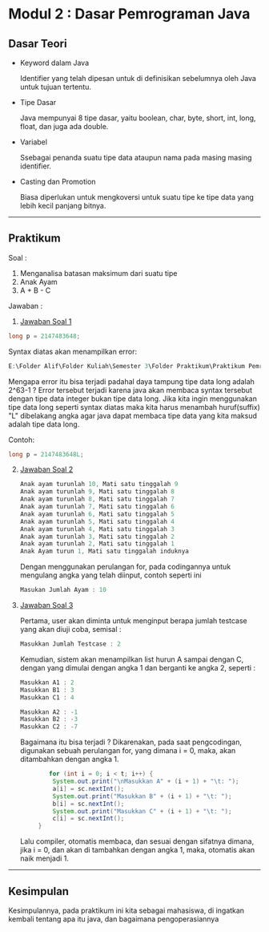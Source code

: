 # Modul 2 : Dasar Pemrograman Java

## Dasar Teori
* Keyword dalam Java

  Identifier yang telah dipesan untuk di definisikan sebelumnya oleh Java untuk tujuan tertentu.
* Tipe Dasar

  Java mempunyai 8 tipe dasar, yaitu boolean, char, byte, short, int, long, float, dan juga ada double.
* Variabel

  Ssebagai penanda suatu tipe data ataupun nama pada masing masing identifier.
* Casting dan Promotion

  Biasa diperlukan untuk mengkoversi untuk suatu tipe ke tipe data yang lebih kecil panjang bitnya.

<hr>

## Praktikum
Soal : 
1. Menganalisa batasan maksimum dari suatu tipe
2. Anak Ayam
3. A + B - C

Jawaban :
1. [Jawaban Soal 1](https://github.com/renzien/20104012_Alif-Rizki-Ramdhana_S1SEA_Pemrograman2/blob/modul2/src/modul2/latihan/BigInteger.java)

  ```java
  long p = 2147483648;
  ```
  Syntax diatas akan menampilkan error:
  ```java
  E:\Folder Alif\Folder Kuliah\Semester 3\Folder Praktikum\Praktikum Pemrograman 2\Source Code\Tugas\Github\20104012_Alif-Rizki-Ramdhana_S1SEA_Pemrograman2\out\production\20104012_Alif-Rizki-Ramdhana_S1SEA_Pemrograman2" modul2.latihan.BigInteger error: integer number too large: 2147483648
  ```
  Mengapa error itu bisa terjadi padahal daya tampung tipe data long adalah 2^63-1 ? Error tersebut terjadi karena java akan membaca syntax tersebut dengan tipe data integer   bukan tipe data long. Jika kita ingin menggunakan tipe data long seperti syntax diatas maka kita harus menambah huruf(suffix) "L" dibelakang angka agar java dapat membaca     tipe data yang kita maksud adalah tipe data long.

  Contoh:
  ```java
  long p = 2147483648L;
  ```


2. [Jawaban Soal 2](https://github.com/renzien/20104012_Alif-Rizki-Ramdhana_S1SEA_Pemrograman2/blob/modul2/src/modul2/latihan/AnakAyam.java)
   
   ```java
   Anak ayam turunlah 10, Mati satu tinggalah 9
   Anak ayam turunlah 9, Mati satu tinggalah 8
   Anak ayam turunlah 8, Mati satu tinggalah 7
   Anak ayam turunlah 7, Mati satu tinggalah 6
   Anak ayam turunlah 6, Mati satu tinggalah 5
   Anak ayam turunlah 5, Mati satu tinggalah 4
   Anak ayam turunlah 4, Mati satu tinggalah 3
   Anak ayam turunlah 3, Mati satu tinggalah 2
   Anak ayam turunlah 2, Mati satu tinggalah 1
   Anak Ayam turun 1, Mati satu tinggalah induknya
   ```
   
   Dengan menggunakan perulangan for, pada codingannya untuk mengulang angka yang telah  diinput, contoh seperti ini 
   ```java
   Masukan Jumlah Ayam : 10
   ```
   
3. [Jawaban Soal 3](https://github.com/renzien/20104012_Alif-Rizki-Ramdhana_S1SEA_Pemrograman2/blob/modul2/src/modul2/latihan/Abc.java)
   
   Pertama, user akan diminta untuk menginput berapa jumlah testcase yang akan diuji coba, semisal :
   ```java
   Masukkan Jumlah Testcase : 2
   ```
   
   Kemudian, sistem akan menampilkan list hurun A sampai dengan C, dengan yang dimulai dengan angka 1 dan berganti ke angka 2, seperti :
   ```java
   Masukkan A1 : 2
   Masukkan B1 : 3
   Masukkan C1 : 4
   
   Masukkan A2 : -1
   Masukkan B2 : -3
   Masukkan C2 : -7
   ```
   
   Bagaimana itu bisa terjadi ? Dikarenakan, pada saat pengcodingan, digunakan sebuah perulangan for, yang dimana i = 0,
   maka, akan ditambahkan dengan angka 1. 
   ```java
           for (int i = 0; i < t; i++) {
            System.out.print("\nMasukkan A" + (i + 1) + "\t: ");
            a[i] = sc.nextInt();
            System.out.print("Masukkan B" + (i + 1) + "\t: ");
            b[i] = sc.nextInt();
            System.out.print("Masukkan C" + (i + 1) + "\t: ");
            c[i] = sc.nextInt();
        }
   ```
   Lalu compiler, otomatis membaca, dan sesuai dengan sifatnya dimana, jika i = 0, dan akan di tambahkan dengan angka 1,
   maka, otomatis akan naik menjadi 1. 
   
   
   
<hr>

## Kesimpulan

Kesimpulannya, pada praktikum ini kita sebagai mahasiswa, di ingatkan kembali tentang apa itu java, dan bagaimana pengoperasiannya
